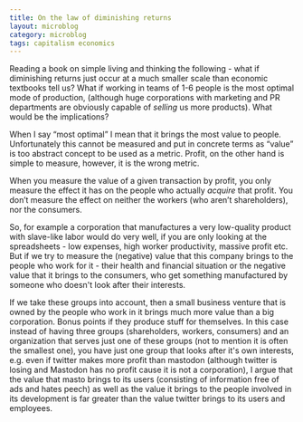 ```yaml
---
title: On the law of diminishing returns
layout: microblog
category: microblog
tags: capitalism economics
---
```


Reading a book on simple living and thinking the following -  what if diminishing returns just occur at a much smaller scale than economic textbooks tell us? What if working in teams of 1-6 people is the most optimal mode of production, (although huge corporations with marketing and PR departments are obviously capable of *selling* us more products). What would be the implications?

When I say “most optimal” I mean that it brings the most value to people. Unfortunately this cannot be measured and put in concrete terms as “value” is too abstract concept to be used as a metric. Profit, on the other hand is simple to measure, however, it is the wrong metric.
 
When you measure the value of a given transaction by profit, you only measure the effect it has on the people who actually *acquire* that profit. You don’t measure the effect on neither the workers (who aren’t shareholders), nor the consumers.

So, for example a corporation that manufactures a very low-quality product with slave-like labor would do very well, if you are only looking at the spreadsheets - low expenses, high worker productivity, massive profit etc. But if we try to measure the (negative) value that this company brings to the people who work for it - their health and financial situation or the negative value that it brings to the consumers, who get something manufactured by someone who doesn't look after their interests.

If we take these groups into account, then a small business venture that is owned by the people who work in it brings much more value than a big corporation. Bonus points if they produce stuff for  themselves. In this case instead of having three groups (shareholders, workers, consumers) and an organization that serves just one of these groups (not to mention it is often the smallest one), you have just one group that looks after it's own interests, e.g. even if twitter makes more profit than mastodon (although twitter is losing and Mastodon has no profit cause it is not a corporation), I argue that the value that masto brings to its users (consisting of information free of ads and hates peech) as well as the value it brings to the people involved in its development is far greater than the value twitter brings to its users and employees. 

